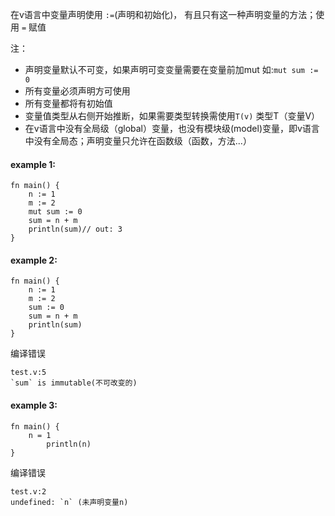 在v语言中变量声明使用 `:=`(声明和初始化)， 有且只有这一种声明变量的方法；使用 `=` 赋值

注：
- 声明变量默认不可变，如果声明可变变量需要在变量前加mut 如:` mut sum := 0 `
- 所有变量必须声明方可使用
- 所有变量都将有初始值
- 变量值类型从右侧开始推断，如果需要类型转换需使用`T(v)` 类型T（变量V）
- 在v语言中没有全局级（global）变量，也没有模块级(model)变量，即v语言中没有全局态；声明变量只允许在函数级（函数，方法...）
#### example 1:
```
fn main() {
	n := 1
	m := 2
	mut sum := 0
	sum = n + m
	println(sum)// out: 3
}
```
#### example 2:
```
fn main() {
	n := 1
	m := 2
	sum := 0
	sum = n + m
	println(sum)
}
```
编译错误
```
test.v:5
`sum` is immutable(不可改变的)
```
#### example 3:
```
fn main() {
	n = 1
        println(n)
}
```
编译错误
```
test.v:2
undefined: `n` (未声明变量n)
```
